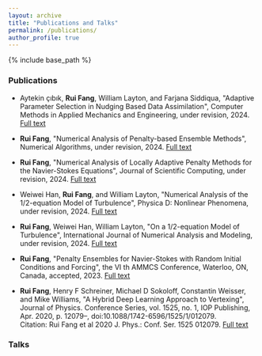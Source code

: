 ```yaml
---
layout: archive
title: "Publications and Talks"
permalink: /publications/
author_profile: true
---
```

{% include base_path %}

### Publications
- Aytekin çıbık, **Rui Fang**, William Layton, and Farjana Siddiqua, "Adaptive Parameter Selection in Nudging Based Data Assimilation", Computer Methods in Applied Mechanics and Engineering, under revision, 2024. [Full text](https://arxiv.org/pdf/2407.18886)
- **Rui Fang**, "Numerical Analysis of Penalty-based Ensemble Methods", Numerical Algorithms, under revision, 2024. [Full text](https://arxiv.org/pdf/2407.10012)

- **Rui Fang**, "Numerical Analysis of Locally Adaptive Penalty Methods for the Navier-Stokes Equations", Journal of Scientific Computing, under revision, 2024.
[Full text](https://arxiv.org/abs/2404.11712)

- Weiwei Han, **Rui Fang**, and William Layton, "Numerical Analysis of the 1/2-equation Model of Turbulence", Physica D: Nonlinear Phenomena, under revision, 2024. [Full text](https://arxiv.org/pdf/2405.19554)

- **Rui Fang**, Weiwei Han, William Layton, "On a 1/2-equation Model of Turbulence", International Journal of Numerical Analysis and Modeling, under revision, 2024. [Full text](https://arxiv.org/pdf/2309.03358)

- **Rui Fang**, "Penalty Ensembles for Navier-Stokes with Random Initial Conditions and Forcing", the VI th AMMCS Conference, Waterloo, ON,
Canada, accepted, 2023. [Full text](https://arxiv.org/pdf/2309.12870v2)

- **Rui Fang**, Henry F Schreiner, Michael D Sokoloff, Constantin Weisser, and Mike Williams, "A Hybrid Deep Learning Approach to Vertexing", Journal of Physics. Conference Series, vol. 1525, no. 1, IOP Publishing, Apr. 2020, p. 12079–, doi:10.1088/1742-6596/1525/1/012079. <br />
Citation: Rui Fang et al 2020 J. Phys.: Conf. Ser. 1525 012079. [Full text](https://doi.org/10.1088/1742-6596/1525/1/012079)
### Talks
